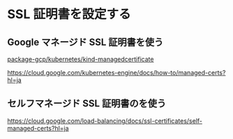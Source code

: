 # SSL 証明書を設定する

## Google マネージド SSL 証明書を使う

[package-gcp/kubernetes/kind-managedcertificate](../kind-managedcertificate)

https://cloud.google.com/kubernetes-engine/docs/how-to/managed-certs?hl=ja

## セルフマネージド SSL 証明書のを使う

https://cloud.google.com/load-balancing/docs/ssl-certificates/self-managed-certs?hl=ja
